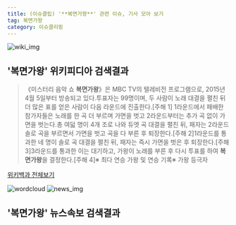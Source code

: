 ```yaml
---
title: (이슈클립) '**복면가왕**' 관련 이슈, 기사 모아 보기
tag: 복면가왕
category: 이슈클리핑
---
```

![wiki_img](https://user-images.githubusercontent.com/42597476/44503234-41136a80-a6d0-11e8-9071-6fc6418eafe4.png)
## **'**복면가왕**'** 위키피디아 검색결과
>《미스터리 음악 쇼 **복면가왕**》은 MBC TV의 텔레비전 프로그램으로, 2015년 4월 5일부터 방송되고 있다.투표자는 99명이며, 두 사람이 노래 대결을 펼친 뒤 더 많은 표를 얻은 사람이 다음 라운드에 진출한다.[주해 1] 1라운드에서 패배한 참가자들은 노래를 한 곡 더 부르며 가면을 벗고 2라운드부터는 추가 곡 없이 가면을 벗는다.총 여덟 명이 4개 조로 나와 듀엣 곡 대결을 펼친 뒤, 패자는 2라운드 솔로 곡을 부르면서 가면을 벗고 곡을 다 부른 후 퇴장한다.[주해 2]1라운드를 통과한 네 명이 솔로 곡 대결을 펼친 뒤, 패자는 즉시 가면을 벗은 후 퇴장한다.[주해 3]3라운드를 통과한 이는 대기하고, 가왕이 노래를 부른 후 다시 투표를 하여 **복면가왕**을 결정한다.[주해 4]※ 최다 연승 가왕 및 연승 기록※ 가왕 등극자

<a href="https://ko.wikipedia.org/wiki/복면가왕" target="_blank">위키백과 전체보기</a>

![wordcloud](https://s3.ap-northeast-2.amazonaws.com/lyrics101-wordcloud/2018-09-23-1537698589.png)
![news_img](https://user-images.githubusercontent.com/42597476/44507050-1206f400-a6e4-11e8-8d98-7ffbfebb353f.png)
## **'**복면가왕**'** 뉴스속보 검색결과

